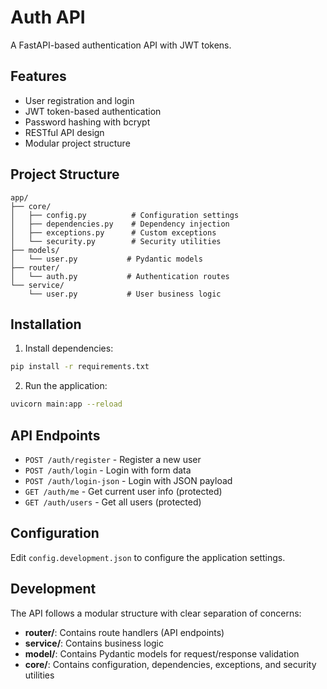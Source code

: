 # Auth API

A FastAPI-based authentication API with JWT tokens.

## Features

- User registration and login
- JWT token-based authentication
- Password hashing with bcrypt
- RESTful API design
- Modular project structure

## Project Structure

```
app/
├── core/
│   ├── config.py          # Configuration settings
│   ├── dependencies.py    # Dependency injection
│   ├── exceptions.py      # Custom exceptions
│   └── security.py        # Security utilities
├── models/
│   └── user.py           # Pydantic models
├── router/
│   └── auth.py           # Authentication routes
└── service/
    └── user.py           # User business logic
```

## Installation

1. Install dependencies:
```bash
pip install -r requirements.txt
```

2. Run the application:
```bash
uvicorn main:app --reload
```

## API Endpoints

- `POST /auth/register` - Register a new user
- `POST /auth/login` - Login with form data
- `POST /auth/login-json` - Login with JSON payload
- `GET /auth/me` - Get current user info (protected)
- `GET /auth/users` - Get all users (protected)

## Configuration

Edit `config.development.json` to configure the application settings.

## Development

The API follows a modular structure with clear separation of concerns:

- **router/**: Contains route handlers (API endpoints)
- **service/**: Contains business logic
- **model/**: Contains Pydantic models for request/response validation
- **core/**: Contains configuration, dependencies, exceptions, and security utilities
